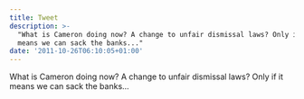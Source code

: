 ```yaml
---
title: Tweet
description: >-
  "What is Cameron doing now? A change to unfair dismissal laws? Only if it
  means we can sack the banks..."
date: '2011-10-26T06:10:05+01:00'
---
```

What is Cameron doing now? A change to unfair dismissal laws? Only if it means we can sack the banks...
